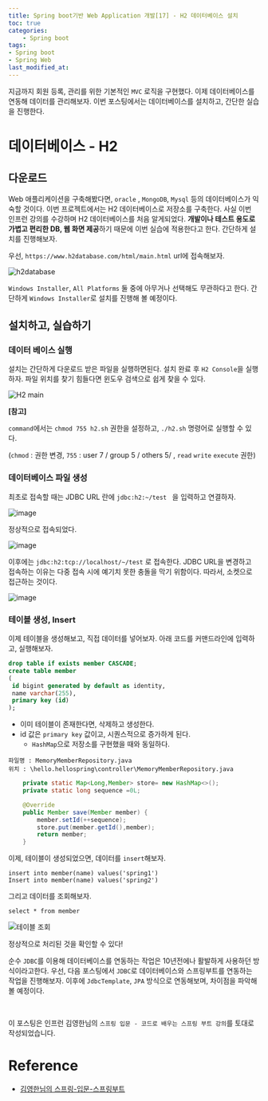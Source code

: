 ```yaml
---
title: Spring boot기반 Web Application 개발[17] - H2 데이터베이스 설치
toc: true
categories:	
    - Spring boot
tags:
- Spring boot
- Spring Web
last_modified_at: 
---
```


 지금까지 회원 등록, 관리를 위한 기본적인 `MVC` 로직을 구현했다. 이제 데이터베이스를 연동해 데이터를 관리해보자. 이번 포스팅에서는 데이터베이스를 설치하고, 간단한 실습을 진행한다.

# 데이터베이스 - H2

## 다운로드

 Web 애플리케이션을 구축해봤다면, `oracle` , `MongoDB`, `Mysql` 등의 데이터베이스가 익숙할 것이다. 이번 프로젝트에서는 H2 데이터베이스로 저장소를 구축한다.  사실 이번 인프런 강의를 수강하며 H2 데이터베이스를 처음 알게되었다. **개발이나 테스트 용도로 가볍고 편리한 DB, 웹 화면 제공**하기 때문에 이번 실습에 적용한다고 한다. 간단하게 설치를 진행해보자.

우선, `https://www.h2database.com/html/main.html` url에 접속해보자.

![h2database](https://user-images.githubusercontent.com/49560745/104994949-d0233900-5a68-11eb-8b4e-daebf70ba381.png)

`Windows Installer`, `All Platforms` 둘 중에 아무거나 선택해도 무관하다고 한다. 간단하게 `Windows Installer`로 설치를 진행해 볼 예정이다.

## 설치하고, 실습하기

### 데이터 베이스 실행

설치는 간단하게 다운로드 받은 파일을 실행하면된다. 설치 완료 후 `H2 Console`을 실행하자. 파일 위치를 찾기 힘들다면 윈도우 검색으로 쉽게 찾을 수 있다.

![H2 main](https://user-images.githubusercontent.com/49560745/104995260-58094300-5a69-11eb-8768-c377d966c0ac.png)

**[참고]**

`command`에서는 `chmod 755 h2.sh` 권한을 설정하고, `./h2.sh` 명령어로 실행할 수 있다.

(`chmod` : 권한 변경, `755` :  user  7 / group 5 / others 5/ , `read` `write` `execute` 권한)

### 데이터베이스 파일 생성

최초로 접속할 때는 JDBC URL 란에 `jdbc:h2:~/test ` 을 입력하고 연결하자.

![image](https://user-images.githubusercontent.com/49560745/104996937-175ef900-5a6c-11eb-9ac3-ed4025415617.png)

정상적으로 접속되었다.

![image](https://user-images.githubusercontent.com/49560745/104997106-60af4880-5a6c-11eb-84c0-1bf7eda60be6.png)



이후에는 `jdbc:h2:tcp://localhost/~/test` 로 접속한다. JDBC URL을 변경하고 접속하는 이유는 다중 접속 시에 예기치 못한 충돌을 막기 위함이다. 따라서, 소켓으로 접근하는 것이다.

![image](https://user-images.githubusercontent.com/49560745/104998624-e59b6180-5a6e-11eb-8768-8fe247b1560e.png)

### 테이블 생성, Insert

이제 테이블을 생성해보고, 직접 데이터를 넣어보자. 아래 코드를 커맨드라인에 입력하고, 실행해보자.

```sql
drop table if exists member CASCADE;
create table member
(
 id bigint generated by default as identity,
 name varchar(255),
 primary key (id)
);
```

- 이미 테이블이 존재한다면, 삭제하고 생성한다.
- id 값은 `primary key` 값이고, 시퀀스적으로 증가하게 된다. 
  - `HashMap`으로 저장소를 구현했을 때와 동일하다.

```
파일명 : MemoryMemberRepository.java
위치 : \hello.hellospring\controller\MemoryMemberRepository.java
```

```java
    private static Map<Long,Member> store= new HashMap<>();
    private static long sequence =0L;

    @Override
    public Member save(Member member) {
        member.setId(++sequence);
        store.put(member.getId(),member);
        return member;
    }
```



이제, 테이블이 생성되었으면, 데이터를 `insert`해보자.

```
insert into member(name) values('spring1')
Insert into member(name) values('spring2')
```

그리고 데이터를 조회해보자.

````
select * from member
````

![테이블 조회](https://user-images.githubusercontent.com/49560745/104997566-23978600-5a6d-11eb-96b8-77239d4884a3.png)

정상적으로 처리된 것을 확인할 수 있다!

 순수 `JDBC`를 이용해 데이터베이스를 연동하는 작업은 10년전에나 활발하게 사용하던 방식이라고한다. 우선, 다음 포스팅에서 `JDBC`로 데이터베이스와 스프링부트를 연동하는 작업을 진행해보자. 이후에 `JdbcTemplate`, `JPA` 방식으로 연동해보며, 차이점을 파악해 볼 예정이다.

<br/>

이 포스팅은 인프런 김영한님의 `스프링 입문 - 코드로 배우는 스프링 부트 강의`를 토대로 작성되었습니다.

# Reference

- [김영한님의 스프링-입문-스프링부트](https://www.inflearn.com/course/%EC%8A%A4%ED%94%84%EB%A7%81-%EC%9E%85%EB%AC%B8-%EC%8A%A4%ED%94%84%EB%A7%81%EB%B6%80%ED%8A%B8/lecture/49577?tab=curriculum)

